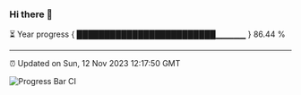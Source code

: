 ### Hi there 👋

⏳ Year progress { █████████████████████████▁▁▁▁▁ } 86.44 %

---

⏰ Updated on Sun, 12 Nov 2023 12:17:50 GMT

![Progress Bar CI](https://github.com/liununu/liununu/workflows/Progress%20Bar%20CI/badge.svg)
